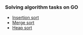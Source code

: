 

### Solving algorithm tasks on GO


 - [Insertion sort](insertion_sort/main.go)
 - [Merge sort](merge_sort/main.go)
 - [Heap sort](heap_sort/main.go)
